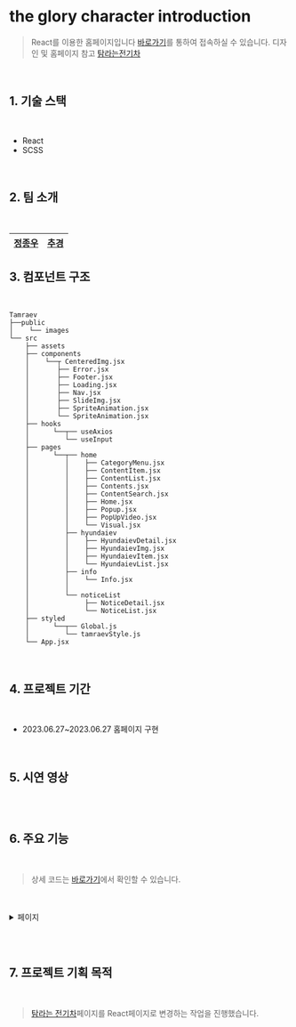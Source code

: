 # the glory character introduction

> React를 이용한 홈페이지입니다
> [바로가기](https://chugyeong.github.io/Tamraev/dist/)를 통하여 접속하실 수 있습니다.
> 디자인 및 홈페이지 참고 [탐라는전기차](https://www.tamraev.com/)

<br>

## 1. 기술 스택

<br>

-  React
-  SCSS

<br>

## 2. 팀 소개

<br>

| [정종우](https://github.com/honeypunch97) | [추경](https://github.com/ChuGyeong) |
| ----------------------------------------- | ------------------------------------ |

## 3. 컴포넌트 구조

<br>

```
Tamraev
├──public
│    └── images
└── src
    ├── assets
    ├── components
    │    └──┬ CenteredImg.jsx
    │       ├── Error.jsx
    │       ├── Footer.jsx
    │       ├── Loading.jsx
    │       ├── Nav.jsx
    │       ├── SlideImg.jsx
    │       ├── SpriteAnimation.jsx
    │       └── SpriteAnimation.jsx
    ├── hooks
    │      └──┬── useAxios
    │         └── useInput
    ├── pages
    │      └──┬── home
    │         │    ├── CategoryMenu.jsx
    │         │    ├── ContentItem.jsx
    │         │    ├── ContentList.jsx
    │         │    ├── Contents.jsx
    │         │    ├── ContentSearch.jsx
    │         │    ├── Home.jsx
    │         │    ├── Popup.jsx
    │         │    ├── PopUpVideo.jsx
    │         │    └── Visual.jsx
    │         ├── hyundaiev
    │         │    ├── HyundaievDetail.jsx
    │         │    ├── HyundaievImg.jsx
    │         │    ├── HyundaievItem.jsx
    │         │    └── HyundaievList.jsx
    │         ├── info
    │         │    └── Info.jsx
    │         │
    │         └── noticeList
    │              ├── NoticeDetail.jsx
    │              └── NoticeList.jsx
    ├── styled
    │      └──┬── Global.js
    │         └── tamraevStyle.js
    └── App.jsx
```

<br>

## 4. 프로젝트 기간

<br>

-  2023.06.27~2023.06.27 홈페이지 구현

<br>

## 5. 시연 영상

<br>

<br>

## 6. 주요 기능

<br>

> 상세 코드는 [바로가기](https://github.com/ChuGyeong/Tamraev)에서 확인할 수 있습니다.

<br>
​
<details>
<summary>페이지</summary>
​
<!-- 공백 지우지 마세요 -->
​
<br>

## visual

​

## 부제목

​
<br>
​

```js

```

​
<br>
​
설
명
부
분
​

</details>

<br>

```


```

## 7. 프로젝트 기획 목적

<br>

> [탐라는 전기차](https://www.tamraev.com/)페이지를 React페이지로 변경하는 작업을 진행했습니다.
